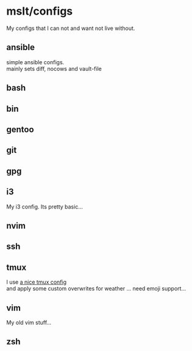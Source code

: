 # mslt/configs

My configs that I can not and want not live without.

## ansible

simple ansible configs.  
mainly sets diff, nocows and vault-file

## bash

## bin

## gentoo

## git

## gpg

## i3

My i3 config. Its pretty basic...

## nvim

## ssh

## tmux

I use [a nice tmux config](https://github.com/gpakosz/.tmux)  
and apply some custom overwrites for weather ... need emoji support...  

## vim

My old vim stuff...

## zsh

